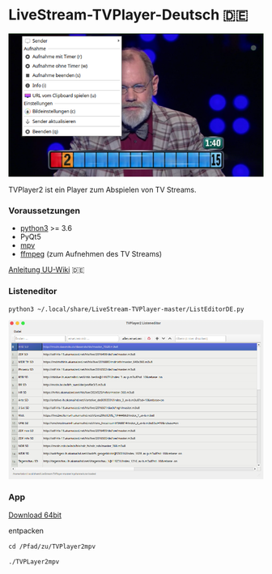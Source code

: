 # LiveStream-TVPlayer-Deutsch :de:


![screenshot](https://github.com/Axel-Erfurt/LiveStream-TVPlayer-Deutsch/blob/master/screenshot.png)

TVPlayer2 ist ein Player zum Abspielen von TV Streams.

### Voraussetzungen

- [python3](https://wiki.ubuntuusers.de/Python/) >= 3.6
- PyQt5
- [mpv](https://wiki.ubuntuusers.de/mpv/)
- [ffmpeg](https://wiki.ubuntuusers.de/FFmpeg/) (zum Aufnehmen des TV Streams)

[Anleitung UU-Wiki](https://wiki.ubuntuusers.de/Howto/TVPlayer2/) 🇩🇪

### Listeneditor

```
python3 ~/.local/share/LiveStream-TVPlayer-master/ListEditorDE.py
```

![editorbild](https://raw.githubusercontent.com/Axel-Erfurt/LiveStream-TVPlayer-Deutsch/master/listeneditor.png)

### App

[Download 64bit](https://www.dropbox.com/s/isrdsdtnqj2litq/TVPlayer2mpv.zip?dl=1)

entpacken

```
cd /Pfad/zu/TVPlayer2mpv
```

```
./TVPLayer2mpv
```
